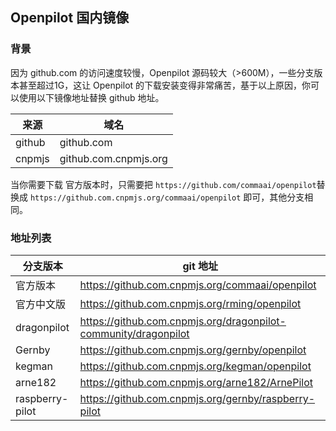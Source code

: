 ## Openpilot 国内镜像

### 背景

因为 github.com 的访问速度较慢，Openpilot 源码较大（>600M），一些分支版本甚至超过1G，这让 Openpilot 的下载安装变得非常痛苦，基于以上原因，你可以使用以下镜像地址替换 github 地址。


来源|域名
-|-
github| github.com
cnpmjs| github.com.cnpmjs.org

当你需要下载 官方版本时，只需要把  `https://github.com/commaai/openpilot`替换成  `https://github.com.cnpmjs.org/commaai/openpilot` 即可，其他分支相同。


### 地址列表

分支版本|git 地址
-|-
官方版本|https://github.com.cnpmjs.org/commaai/openpilot
官方中文版|https://github.com.cnpmjs.org/rming/openpilot
dragonpilot|https://github.com.cnpmjs.org/dragonpilot-community/dragonpilot
Gernby|https://github.com.cnpmjs.org/gernby/openpilot
kegman|https://github.com.cnpmjs.org/kegman/openpilot
arne182|https://github.com.cnpmjs.org/arne182/ArnePilot
raspberry-pilot|https://github.com.cnpmjs.org/gernby/raspberry-pilot


